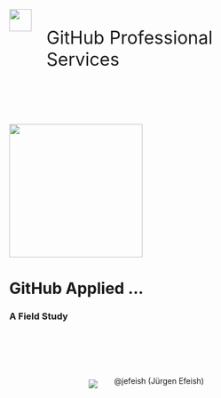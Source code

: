 <div style="justify-content: top; align-items: left; display: flex; text-align: left; font-size: 32px;">
<img height="40px" src="images/octo-white.png">&nbsp;&nbsp;&nbsp;<p>GitHub Professional Services</p>
</div>

<br><br><br>
<img width="240px" src="images/octo-white.png">

# GitHub Applied ...

### A Field Study

<br><br><br><br>

<div style="display: flex; align-items: center; justify-content: center">

<div><img src="images/jefeish.png" /></div>
<div style="padding:0px 10px 10px 30px">@jefeish (Jürgen Efeish)</div>

</div>
